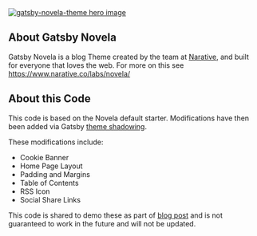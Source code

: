 <a href="https://novela.narative.co" target="_blank">
<img src="https://raw.githubusercontent.com/narative/gatsby-theme-novela-example/master/assets/gatsby-theme-novela-hero.jpg" alt="gatsby-novela-theme hero image" />
</a>

<br/>

## About Gatsby Novela

Gatsby Novela is a blog Theme created by the team at [Narative](https://www.narative.co), and built for everyone that loves the web. For more on this see https://www.narative.co/labs/novela/


## About this Code

This code is based on the Novela default starter. Modifications have then been added via Gatsby [theme shadowing](https://www.gatsbyjs.com/blog/2019-04-29-component-shadowing/).

These modifications include:

* Cookie Banner
* Home Page Layout
* Padding and Margins
* Table of Contents
* RSS Icon
* Social Share Links

This code is shared to demo these as part of [blog post](https://blueboxes.co.uk/extending-the-gatsby-novela-blog-theme) and is not guaranteed to work in the future and will not be updated. 
